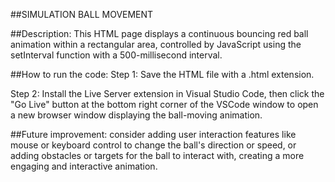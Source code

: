 ##SIMULATION BALL MOVEMENT

##Description:
This HTML page displays a continuous bouncing red ball animation within a rectangular area, controlled by JavaScript using the setInterval function with a 500-millisecond interval.

##How to run the code:
Step 1: Save the HTML file with a .html extension.

Step 2: Install the Live Server extension in Visual Studio Code, then click the "Go Live" button at the bottom right corner of the VSCode window to open a new browser window displaying the ball-moving animation.

##Future improvement:
consider adding user interaction features like mouse or keyboard control to change the ball's direction or speed, or adding obstacles or targets for the ball to interact with, creating a more engaging and interactive animation.
